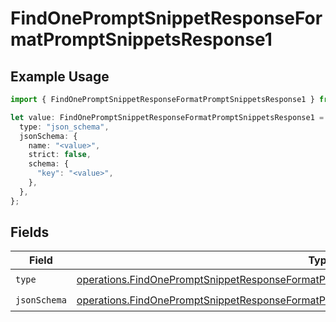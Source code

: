 # FindOnePromptSnippetResponseFormatPromptSnippetsResponse1

## Example Usage

```typescript
import { FindOnePromptSnippetResponseFormatPromptSnippetsResponse1 } from "orq-poc-typescript-multi-env-version/models/operations";

let value: FindOnePromptSnippetResponseFormatPromptSnippetsResponse1 = {
  type: "json_schema",
  jsonSchema: {
    name: "<value>",
    strict: false,
    schema: {
      "key": "<value>",
    },
  },
};
```

## Fields

| Field                                                                                                                                                                                                  | Type                                                                                                                                                                                                   | Required                                                                                                                                                                                               | Description                                                                                                                                                                                            |
| ------------------------------------------------------------------------------------------------------------------------------------------------------------------------------------------------------ | ------------------------------------------------------------------------------------------------------------------------------------------------------------------------------------------------------ | ------------------------------------------------------------------------------------------------------------------------------------------------------------------------------------------------------ | ------------------------------------------------------------------------------------------------------------------------------------------------------------------------------------------------------ |
| `type`                                                                                                                                                                                                 | [operations.FindOnePromptSnippetResponseFormatPromptSnippetsResponse200ApplicationJSONType](../../models/operations/findonepromptsnippetresponseformatpromptsnippetsresponse200applicationjsontype.md) | :heavy_check_mark:                                                                                                                                                                                     | N/A                                                                                                                                                                                                    |
| `jsonSchema`                                                                                                                                                                                           | [operations.FindOnePromptSnippetResponseFormatPromptSnippetsResponseJsonSchema](../../models/operations/findonepromptsnippetresponseformatpromptsnippetsresponsejsonschema.md)                         | :heavy_check_mark:                                                                                                                                                                                     | N/A                                                                                                                                                                                                    |